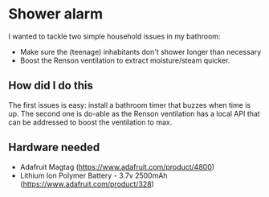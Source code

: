 # Shower alarm

I wanted to tackle two simple household issues in my bathroom:

- Make sure the (teenage) inhabitants don't shower longer than necessary
- Boost the Renson ventilation to extract moisture/steam quicker.

## How did I do this

The first issues is easy: install a bathroom timer that buzzes when time is up. 
The second one is do-able as the Renson ventilation has a local API that can be addressed to boost the ventilation to max.

## Hardware needed

- Adafruit Magtag (https://www.adafruit.com/product/4800)
- Lithium Ion Polymer Battery - 3.7v 2500mAh (https://www.adafruit.com/product/328)

##


